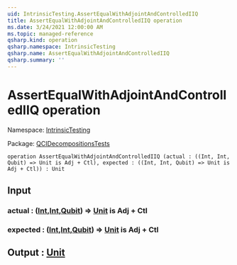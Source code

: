 ```yaml
---
uid: IntrinsicTesting.AssertEqualWithAdjointAndControlledIIQ
title: AssertEqualWithAdjointAndControlledIIQ operation
ms.date: 3/24/2021 12:00:00 AM
ms.topic: managed-reference
qsharp.kind: operation
qsharp.namespace: IntrinsicTesting
qsharp.name: AssertEqualWithAdjointAndControlledIIQ
qsharp.summary: ''
---
```


# AssertEqualWithAdjointAndControlledIIQ operation

Namespace: [IntrinsicTesting](xref:IntrinsicTesting)

Package: [QCIDecompositionsTests](https://nuget.org/packages/QCIDecompositionsTests)




```qsharp
operation AssertEqualWithAdjointAndControlledIIQ (actual : ((Int, Int, Qubit) => Unit is Adj + Ctl), expected : ((Int, Int, Qubit) => Unit is Adj + Ctl)) : Unit
```


## Input

### actual : ([Int](xref:microsoft.quantum.lang-ref.int),[Int](xref:microsoft.quantum.lang-ref.int),[Qubit](xref:microsoft.quantum.lang-ref.qubit)) => [Unit](xref:microsoft.quantum.lang-ref.unit)  is Adj + Ctl




### expected : ([Int](xref:microsoft.quantum.lang-ref.int),[Int](xref:microsoft.quantum.lang-ref.int),[Qubit](xref:microsoft.quantum.lang-ref.qubit)) => [Unit](xref:microsoft.quantum.lang-ref.unit)  is Adj + Ctl





## Output : [Unit](xref:microsoft.quantum.lang-ref.unit)

